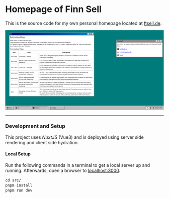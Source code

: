 # Homepage of Finn Sell

This is the source code for my own personal homepage located at
[ftsell.de](https://ftsell.de).

![Screenshot](./src/public/screenshot.webp)

---

### Development and Setup

This project uses _NuxtJS_ (Vue3) and is deployed using server side rendering and client side hydration.

#### Local Setup

Run the following commands in a terminal to get a local server up and running.
Afterwards, open a browser to [localhost:3000](http://localhost:3000/).

```shell
cd src/
pnpm install
pnpm run dev
```
